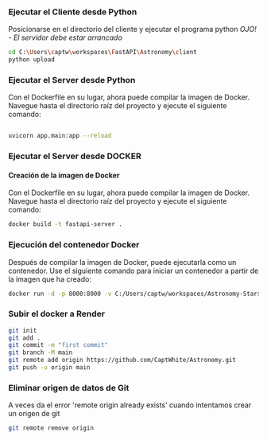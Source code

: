 ###  Ejecutar el Cliente desde Python
Posicionarse en el directorio del cliente y ejecutar el programa python
*OJO! - El servidor debe estar arrancado*
```bash
cd C:\Users\captw\workspaces\FastAPI\Astronomy\client
python upload
```

###  Ejecutar el Server desde Python
Con el Dockerfile en su lugar, ahora puede compilar la imagen de Docker. Navegue hasta el directorio raíz del proyecto y ejecute el siguiente comando:
```bash

uvicorn app.main:app --reload
```
###  Ejecutar el Server desde DOCKER
####  Creación de la imagen de Docker
Con el Dockerfile en su lugar, ahora puede compilar la imagen de Docker. Navegue hasta el directorio raíz del proyecto y ejecute el siguiente comando:

``` bash
docker build -t fastapi-server .
```

### Ejecución del contenedor Docker
Después de compilar la imagen de Docker, puede ejecutarla como un contenedor. Use el siguiente comando para iniciar un contenedor a partir de la imagen que ha creado:

``` bash
docker run -d -p 8000:8000 -v C:/Users/captw/workspaces/Astronomy-Stars/Server/project_resp/images:/app/images fastapi-server
```

### Subir el docker a Render
``` bash
git init
git add .
git commit -m "first commit"
git branch -M main
git remote add origin https://github.com/CaptWhite/Astronomy.git
git push -u origin main
```

### Eliminar origen de datos de Git
A veces da el error 'remote origin already exists' cuando intentamos crear un origen de git
``` bash
git remote remove origin
```